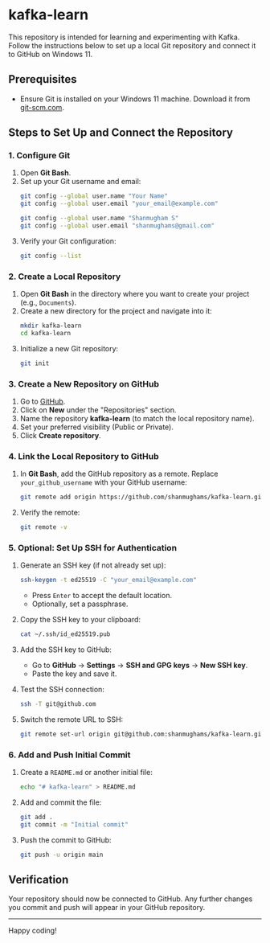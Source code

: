 
# kafka-learn

This repository is intended for learning and experimenting with Kafka. Follow the instructions below to set up a local Git repository and connect it to GitHub on Windows 11.

## Prerequisites

- Ensure Git is installed on your Windows 11 machine. Download it from [git-scm.com](https://git-scm.com/).

## Steps to Set Up and Connect the Repository

### 1. Configure Git

1. Open **Git Bash**.
2. Set up your Git username and email:
   ```bash
   git config --global user.name "Your Name"
   git config --global user.email "your_email@example.com"

   git config --global user.name "Shanmugham S"
   git config --global user.email "shanmughams@gmail.com"
   ```
3. Verify your Git configuration:
   ```bash
   git config --list
   ```

### 2. Create a Local Repository

1. Open **Git Bash** in the directory where you want to create your project (e.g., `Documents`).
2. Create a new directory for the project and navigate into it:
   ```bash
   mkdir kafka-learn
   cd kafka-learn
   ```
3. Initialize a new Git repository:
   ```bash
   git init
   ```

### 3. Create a New Repository on GitHub

1. Go to [GitHub](https://github.com/).
2. Click on **New** under the "Repositories" section.
3. Name the repository **kafka-learn** (to match the local repository name).
4. Set your preferred visibility (Public or Private).
5. Click **Create repository**.

### 4. Link the Local Repository to GitHub

1. In **Git Bash**, add the GitHub repository as a remote. Replace `your_github_username` with your GitHub username:
   ```bash
   git remote add origin https://github.com/shanmughams/kafka-learn.git
   ```
2. Verify the remote:
   ```bash
   git remote -v
   ```

### 5. Optional: Set Up SSH for Authentication

1. Generate an SSH key (if not already set up):
   ```bash
   ssh-keygen -t ed25519 -C "your_email@example.com"
   ```
   - Press `Enter` to accept the default location.
   - Optionally, set a passphrase.

2. Copy the SSH key to your clipboard:
   ```bash
   cat ~/.ssh/id_ed25519.pub
   ```

3. Add the SSH key to GitHub:
   - Go to **GitHub** -> **Settings** -> **SSH and GPG keys** -> **New SSH key**.
   - Paste the key and save it.

4. Test the SSH connection:
   ```bash
   ssh -T git@github.com
   ```

5. Switch the remote URL to SSH:
   ```bash
   git remote set-url origin git@github.com:shanmughams/kafka-learn.git
   ```

### 6. Add and Push Initial Commit

1. Create a `README.md` or another initial file:
   ```bash
   echo "# kafka-learn" > README.md
   ```

2. Add and commit the file:
   ```bash
   git add .
   git commit -m "Initial commit"
   ```

3. Push the commit to GitHub:
   ```bash
   git push -u origin main
   ```

## Verification

Your repository should now be connected to GitHub. Any further changes you commit and push will appear in your GitHub repository.

---

Happy coding!

